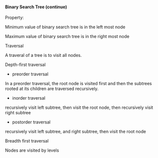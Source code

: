 #### Binary Search Tree (continue)
Property:

Minimum value of binary search tree is in the left most node

Maximum value of binary search tree is in the right most node

Traversal

A traveral of a tree is to visit all nodes.

Depth-first traversal
- preorder traversal

In a preorder traversal, the root node is visited first and then the subtrees rooted at its children are traversed recursively.

- inorder traversal

recursively visit left subtree, then visit the root node, then recursively visit right subtree

- postorder traversal

recursively visit left subtree, and right subtree, then visit the root node


Breadth first traversal

Nodes are visited by levels